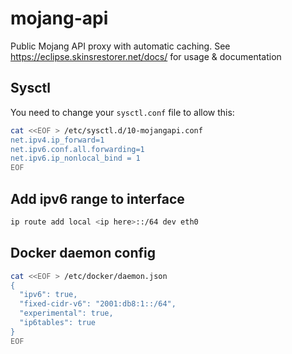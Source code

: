 # mojang-api

Public Mojang API proxy with automatic caching.
See https://eclipse.skinsrestorer.net/docs/ for usage & documentation

## Sysctl

You need to change your `sysctl.conf` file to allow this:

```bash
cat <<EOF > /etc/sysctl.d/10-mojangapi.conf
net.ipv4.ip_forward=1
net.ipv6.conf.all.forwarding=1
net.ipv6.ip_nonlocal_bind = 1
EOF
```

## Add ipv6 range to interface

```bash
ip route add local <ip here>::/64 dev eth0
```

## Docker daemon config

```bash
cat <<EOF > /etc/docker/daemon.json
{
  "ipv6": true,
  "fixed-cidr-v6": "2001:db8:1::/64",
  "experimental": true,
  "ip6tables": true
}
EOF
```
